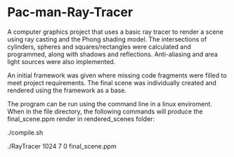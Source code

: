 # Pac-man-Ray-Tracer

A computer graphics project that uses a basic ray tracer to render a scene using ray casting and the Phong shading model. The intersections of cylinders, spheres and squares/rectangles were calculated and programmed, along with shadows and reflections. Anti-aliasing and area light sources were also implemented. 

An initial framework was given where missing code fragments were filled to meet project requirements. The final scene was individually created and rendered using the framework as a base. 

The program can be run using the command line in a linux enviroment. When in the file directory, the following commands will produce the final_scene.ppm render in rendered_scenes folder:

./compile.sh

./RayTracer 1024 7 0 final_scene.ppm
